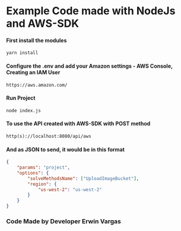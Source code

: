 # Example Code made with NodeJs and AWS-SDK

#### First install the modules
```
yarn install
```

#### Configure the .env and add your Amazon settings - AWS Console, Creating an IAM User
```
https://aws.amazon.com/
```
#### Run Project
```
node index.js
```

#### To use the API created with AWS-SDK with POST method
```
http(s)://localhost:8080/api/aws
```
#### And as JSON to send, it would be in this format
```json
{
    "params": "project",
    "options": {
        "solveMethodsName": ["UploadImageBucket"],
        "region": {
            "us-west-2": "us-west-2"
        }
    }
}
```

### Code Made by Developer Erwin Vargas